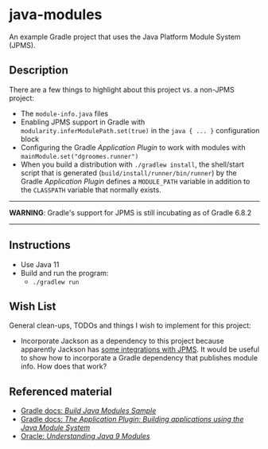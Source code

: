# java-modules

An example Gradle project that uses the Java Platform Module System (JPMS). 

## Description

There are a few things to highlight about this project vs. a non-JPMS project:

* The `module-info.java` files
* Enabling JPMS support in Gradle with `modularity.inferModulePath.set(true)` in the `java { ... }` configuration block
* Configuring the Gradle *Application Plugin* to work with modules with `mainModule.set("dgroomes.runner")`
* When you build a distribution with `./gradlew install`, the shell/start script that is generated (`build/install/runner/bin/runner`)
  by the Gradle *Application Plugin* defines a `MODULE_PATH` variable in addition to the `CLASSPATH` variable that normally
  exists.

---
**WARNING**: Gradle's support for JPMS is still incubating as of Gradle 6.8.2 

---

## Instructions

* Use Java 11
* Build and run the program:
  * `./gradlew run`

## Wish List

General clean-ups, TODOs and things I wish to implement for this project:

* Incorporate Jackson as a dependency to this project because apparently Jackson has [some integrations with JPMS](https://github.com/FasterXML/jackson-databind/blob/a2c8c652a0fc01f95f819b65a159a9449af6c0d2/src/moditect/module-info.java#L2).
  It would be useful to show how to incorporate a Gradle dependency that publishes module info. How does that work?

## Referenced material

* [Gradle docs: *Build Java Modules Sample*](https://docs.gradle.org/current/samples/sample_java_modules_multi_project.html)
* [Gradle docs: *The Application Plugin: Building applications using the Java Module System*](https://docs.gradle.org/current/userguide/application_plugin.html#sec:application_modular)
* [Oracle: *Understanding Java 9 Modules*](https://www.oracle.com/corporate/features/understanding-java-9-modules.html)
